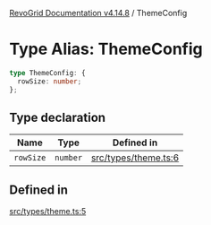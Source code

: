 [RevoGrid Documentation v4.14.8](README.md) / ThemeConfig

# Type Alias: ThemeConfig

```ts
type ThemeConfig: {
  rowSize: number;
};
```

## Type declaration

| Name | Type | Defined in |
| ------ | ------ | ------ |
| `rowSize` | `number` | [src/types/theme.ts:6](https://github.com/revolist/revogrid/blob/e548e2f67dd1ccbf7f1e03dfbe23431ad8065184/src/types/theme.ts#L6) |

## Defined in

[src/types/theme.ts:5](https://github.com/revolist/revogrid/blob/e548e2f67dd1ccbf7f1e03dfbe23431ad8065184/src/types/theme.ts#L5)
